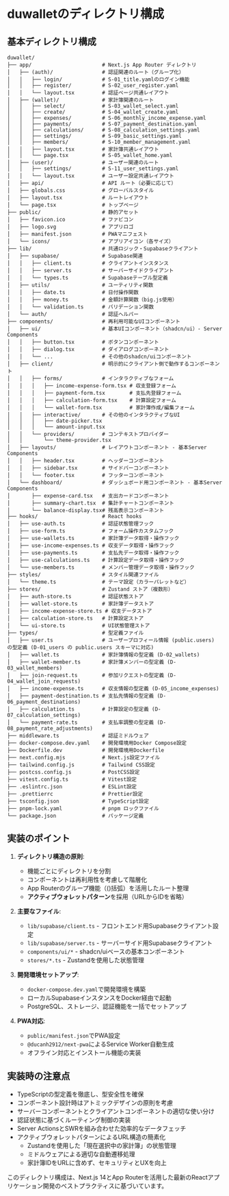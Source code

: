 # duwalletのディレクトリ構成

## 基本ディレクトリ構成

```
duwallet/
├── app/                       # Next.js App Router ディレクトリ
│   ├── (auth)/                # 認証関連のルート（グループ化）
│   │   ├── login/             # S-01_title.yamlのログイン機能
│   │   ├── register/          # S-02_user_register.yaml
│   │   └── layout.tsx         # 認証ページ共通レイアウト
│   ├── (wallet)/              # 家計簿関連のルート
│   │   ├── select/            # S-03_wallet_select.yaml
│   │   ├── create/            # S-04_wallet_create.yaml
│   │   ├── expenses/          # S-06_monthly_income_expense.yaml
│   │   ├── payments/          # S-07_payment_destination.yaml
│   │   ├── calculations/      # S-08_calculation_settings.yaml
│   │   ├── settings/          # S-09_basic_settings.yaml
│   │   ├── members/           # S-10_member_management.yaml
│   │   ├── layout.tsx         # 家計簿共通レイアウト
│   │   └── page.tsx           # S-05_wallet_home.yaml
│   ├── (user)/                # ユーザー関連のルート
│   │   ├── settings/          # S-11_user_settings.yaml
│   │   └── layout.tsx         # ユーザー設定共通レイアウト
│   ├── api/                   # API ルート（必要に応じて）
│   ├── globals.css            # グローバルスタイル
│   ├── layout.tsx             # ルートレイアウト
│   └── page.tsx               # トップページ
├── public/                    # 静的アセット
│   ├── favicon.ico            # ファビコン
│   ├── logo.svg               # アプリロゴ
│   ├── manifest.json          # PWAマニフェスト
│   └── icons/                 # アプリアイコン（各サイズ）
├── lib/                       # 共通ロジック・Supabaseクライアント
│   ├── supabase/              # Supabase関連
│   │   ├── client.ts          # クライアントインスタンス
│   │   ├── server.ts          # サーバーサイドクライアント
│   │   └── types.ts           # Supabaseテーブル型定義
│   ├── utils/                 # ユーティリティ関数
│   │   ├── date.ts            # 日付操作関数
│   │   ├── money.ts           # 金額計算関数（big.js使用）
│   │   └── validation.ts      # バリデーション関数
│   └── auth/                  # 認証ヘルパー
├── components/                # 再利用可能なUIコンポーネント
│   ├── ui/                    # 基本UIコンポーネント（shadcn/ui）- Server Components
│   │   ├── button.tsx         # ボタンコンポーネント
│   │   ├── dialog.tsx         # ダイアログコンポーネント
│   │   └── ...                # その他のshadcn/uiコンポーネント
│   ├── client/                # 明示的にクライアント側で動作するコンポーネント
│   │   ├── forms/             # インタラクティブなフォーム
│   │   │   ├── income-expense-form.tsx # 収支登録フォーム
│   │   │   ├── payment-form.tsx        # 支払先登録フォーム
│   │   │   ├── calculation-form.tsx    # 計算設定フォーム
│   │   │   └── wallet-form.tsx         # 家計簿作成/編集フォーム
│   │   ├── interactive/       # その他のインタラクティブなUI
│   │   │   ├── date-picker.tsx
│   │   │   └── amount-input.tsx
│   │   └── providers/         # コンテキストプロバイダー
│   │       └── theme-provider.tsx
│   ├── layouts/               # レイアウトコンポーネント - 基本Server Components
│   │   ├── header.tsx         # ヘッダーコンポーネント
│   │   ├── sidebar.tsx        # サイドバーコンポーネント
│   │   └── footer.tsx         # フッターコンポーネント
│   └── dashboard/             # ダッシュボード用コンポーネント - 基本Server Components
│       ├── expense-card.tsx   # 支出カードコンポーネント
│       ├── summary-chart.tsx  # 集計チャートコンポーネント
│       └── balance-display.tsx# 残高表示コンポーネント
├── hooks/                     # React hooks
│   ├── use-auth.ts            # 認証状態管理フック
│   ├── use-form.ts            # フォーム操作カスタムフック
│   ├── use-wallets.ts         # 家計簿データ取得・操作フック
│   ├── use-income-expenses.ts # 収支データ取得・操作フック
│   ├── use-payments.ts        # 支払先データ取得・操作フック
│   ├── use-calculations.ts    # 計算設定データ取得・操作フック
│   └── use-members.ts         # メンバー管理データ取得・操作フック
├── styles/                    # スタイル関連ファイル
│   └── theme.ts               # テーマ設定（カラーパレットなど）
├── stores/                    # Zustand ストア（複数形）
│   ├── auth-store.ts          # 認証状態ストア
│   ├── wallet-store.ts        # 家計簿データストア
│   ├── income-expense-store.ts # 収支データストア
│   ├── calculation-store.ts   # 計算設定ストア
│   └── ui-store.ts            # UI状態管理ストア
├── types/                     # 型定義ファイル
│   ├── user.ts                # ユーザープロフィール情報 (public.users) の型定義 (D-01_users の public.users スキーマに対応)
│   ├── wallet.ts              # 家計簿情報の型定義 (D-02_wallets)
│   ├── wallet-member.ts       # 家計簿メンバーの型定義 (D-03_wallet_members)
│   ├── join-request.ts        # 参加リクエストの型定義 (D-04_wallet_join_requests)
│   ├── income-expense.ts      # 収支情報の型定義 (D-05_income_expenses)
│   ├── payment-destination.ts # 支払先情報の型定義 (D-06_payment_destinations)
│   ├── calculation.ts         # 計算設定の型定義 (D-07_calculation_settings)
│   └── payment-rate.ts        # 支払率調整の型定義 (D-08_payment_rate_adjustments)
├── middleware.ts              # 認証ミドルウェア
├── docker-compose.dev.yaml    # 開発環境用Docker Compose設定
├── Dockerfile.dev             # 開発環境用Dockerfile
├── next.config.mjs            # Next.js設定ファイル
├── tailwind.config.js         # Tailwind CSS設定
├── postcss.config.js          # PostCSS設定
├── vitest.config.ts           # Vitest設定
├── .eslintrc.json             # ESLint設定
├── .prettierrc                # Prettier設定
├── tsconfig.json              # TypeScript設定
├── pnpm-lock.yaml             # pnpm ロックファイル
└── package.json               # パッケージ定義

```

## 実装のポイント

1. **ディレクトリ構造の原則**:

   - 機能ごとにディレクトリを分割
   - コンポーネントは再利用性を考慮して階層化
   - App Routerのグループ機能（()括弧）を活用したルート整理
   - **アクティブウォレットパターン**を採用（URLからIDを省略）
2. **主要なファイル**:

   - `lib/supabase/client.ts` - フロントエンド用Supabaseクライアント設定
   - `lib/supabase/server.ts` - サーバーサイド用Supabaseクライアント
   - `components/ui/*` - shadcn/uiベースの基本コンポーネント
   - `stores/*.ts` - Zustandを使用した状態管理
3. **開発環境セットアップ**:

   - `docker-compose.dev.yaml`で開発環境を構築
   - ローカルSupabaseインスタンスをDocker経由で起動
   - PostgreSQL、ストレージ、認証機能を一括でセットアップ
4. **PWA対応**:

   - `public/manifest.json`でPWA設定
   - `@ducanh2912/next-pwa`によるService Worker自動生成
   - オフライン対応とインストール機能の実装

## 実装時の注意点

- TypeScriptの型定義を徹底し、型安全性を確保
- コンポーネント設計時はアトミックデザインの原則を考慮
- サーバーコンポーネントとクライアントコンポーネントの適切な使い分け
- 認証状態に基づくルーティング制御の実装
- Server ActionsとSWRを組み合わせた効率的なデータフェッチ
- アクティブウォレットパターンによるURL構造の簡素化
  - Zustandを使用した「現在選択中の家計簿」の状態管理
  - ミドルウェアによる適切な自動遷移処理
  - 家計簿IDをURLに含めず、セキュリティとUXを向上

このディレクトリ構成は、Next.js 14とApp Routerを活用した最新のReactアプリケーション開発のベストプラクティスに基づいています。
